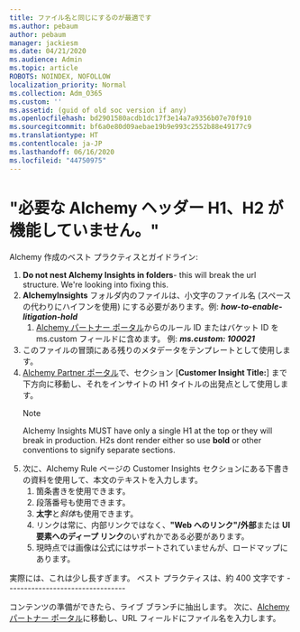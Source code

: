 ```yaml
---
title: ファイル名と同じにするのが最適です
ms.author: pebaum
author: pebaum
manager: jackiesm
ms.date: 04/21/2020
ms.audience: Admin
ms.topic: article
ROBOTS: NOINDEX, NOFOLLOW
localization_priority: Normal
ms.collection: Adm_O365
ms.custom: ''
ms.assetid: (guid of old soc version if any)
ms.openlocfilehash: bd2901580acdb1dc17f3e14a7a9356b07e70f910
ms.sourcegitcommit: bf6a0e80d09aebae19b9e993c2552b88e49177c9
ms.translationtype: HT
ms.contentlocale: ja-JP
ms.lasthandoff: 06/16/2020
ms.locfileid: "44750975"
---
```

# <a name="required-alchemy-header-h1-h2s-dont-work"></a>"必要な Alchemy ヘッダー H1、H2 が機能していません。"
Alchemy 作成のベスト プラクティスとガイドライン:

1. **Do not nest Alchemy Insights in folders**- this will break the url structure. We're looking into fixing this.
1. **AlchemyInsights** フォルダ内のファイルは、小文字のファイル名 (スペースの代わりにハイフンを使用) にする必要があります。例:  ***how-to-enable-litigation-hold***
    1. [Alchemy パートナー ポータル](https://alchemyportal.azurewebsites.net)からのルール ID またはバケット ID を ms.custom フィールドに含めます。 例:  ***ms.custom: 100021***
1. このファイルの冒頭にある残りのメタデータをテンプレートとして使用します。
1. [Alchemy Partner ポータル](https://alchemyportal.azurewebsites.net)で、セクション [**Customer Insight Title:**] まで下方向に移動し、それをインサイトの H1 タイトルの出発点として使用します。 
    > [!NOTE]
    > Alchemy Insights MUST have only a single H1 at the top or they will break in production. H2s dont render either so use **bold** or other conventions to signify separate sections.
1. 次に、Alchemy Rule ページの Customer Insights セクションにある下書きの資料を使用して、本文のテキストを入力します。
    1. 箇条書きを使用できます。
    1. 段落番号も使用できます。
    1. **太字**と*斜体*も使用できます。
    1. リンクは常に、内部リンクではなく、**"Web へのリンク"/外部**または **UI 要素へのディープ リンク**のいずれかである必要があります。
    1. 現時点では画像は公式にはサポートされていませんが、ロードマップにあります。

実際には、これは少し長すぎます。 ベスト プラクティスは、約 400 文字です ---------------------------------

コンテンツの準備ができたら、ライブ ブランチに抽出します。 次に、[Alchemy パートナー ポータル](https://alchemyportal.azurewebsites.net)に移動し、URL フィールドにファイル名を入力します。 